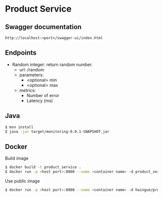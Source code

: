# Product Service

## Swagger documentation
    http://localhost:<port>/swagger-ui/index.html

## Endpoints
- Random integer: return random number.
    - url: /random
    - parameters:
        - <optional\> min
        - <optional\> max
    - metrics:
        - Number of error
        - Latency (ms)

## Java
```bash
$ mvn install
$ java -jar target/monitoring-0.0.1-SNAPSHOT.jar
```

## Docker
Build image
```bash
$ docker build -t product_service .
$ docker run -p <host port>:8080 --name <container name> -d product_service
```

Use public image
```bash
$ docker run -p <host port>:8080 --name <container name> -d haingue/product_service
```